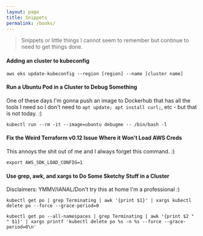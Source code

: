 ```yaml
---
layout: page
title: Snippets
permalink: /books/
---
```


> Snippets or little things I cannot seem to remember but continue to need to get things done.

#### Adding an cluster to kubeconfig
```
aws eks update-kubeconfig --region [region] --name [cluster name]
```

#### Run a Ubuntu Pod in a Cluster to Debug Something
One of these days I'm gonna push an image to Dockerhub that has all the tools I need so I don't need to `apt update; apt install curl;`, etc - but that is not today. :)
```
kubectl run --rm -it --image=ubuntu debugme -- /bin/bash -l
```

#### Fix the Weird Terraform v0.12 Issue Where it Won't Load AWS Creds
This annoys the shit out of me and I always forget this command. :)
```
export AWS_SDK_LOAD_CONFIG=1
```

#### Use grep, awk, and xargs to Do Some Sketchy Stuff in a Cluster
Disclaimers: YMMV/IANAL/Don't try this at home I'm a professional :)
```
kubectl get po | grep Terminating | awk '{print $1}' | xargs kubectl delete po --force --grace-period=0

kubectl get po --all-namespaces | grep Terminating | awk '{print $2 " " $1}' | xargs printf 'kubectl delete po %s -n %s --force --grace-period=0\n'
```
